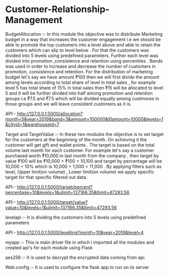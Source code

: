 # Customer-Relationship-Management


BudgetAllocation :- In this module the objective was to distribute Marketing budget in a way that increases the customer engagement i.e we should be able to promote the top customers into a level above and able to retain the customers which can slip to level below .
For that the customers was divided into 5 levels using predefined parameters. Further each level was divided into promotion ,consistence and retention using percentiles . Bands was used in order to increase and decrease the number of customers in promotion, consistence and 
retention. For the distribution of marketing budget let's say we have amount ₹100 then we will first divide the amount among levels according to total share of level in total sales , for example level 5 has total share of 15% in total sales then ₹15 will be allocated to level 5 and it will be further divided into half among promotion and retention groups i.e ₹7.5 and ₹7.5 which will be divided equally among custmores in those groups and we will leave consistent customers as it is.

API:- http://127.0.0.1:5000/allocation?month=5&year=2019&band=3&amount=100000&l0amount=10000&levels=1&cityid=1&warehouseid=7



Target and TargetValue :- In these two modules the objective is to set target for the customers at the beginning of the month. On achieving it the customer will get gift and wallet points . The target is based on the total volume last month for each customer. For 
example let's say a customer purchased worth  ₹10,000 in last month from the company , then target by value ₹100 will be ₹10,000 + ₹100 = 10,100 and target by percentage will be 10,000 + 10% which is 10,000 + 1,000 = 11,000 . By applying filters such as level, Upper limit(on volume) , Lower limit(on volume) we apply specific target for that specific filtered out data .

API:- http://127.0.0.1:5000/target/percent?percentage=10&levels=1&ulimit=137166.35&llimit=47293.56

API:- http://127.0.0.1:5000/target/value?value=10&levels=1&ulimit=137166.35&llimit=47293.56


levelapi :- It is dividing the customers into 5 levels using predefined parameters

API:- http://127.0.0.1:5000/levelling?month=10&year=2019&level=4


myapp :- This is main driver file in which i imported all the modules and created api's for each module using Flask

aes256 :- It is used to decrypt the encrypted data coming from api.

Web.config :- It is used to configure the flask app to run on iis server

















